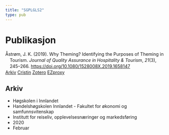 ```yaml
---
title: "SGPLGLS2"
type: pub
---
```

<h1>Publikasjon</h1>
<article id="csl-bib-container-SGPLGLS2" class="csl-bib-container">
  <div class="csl-bib-body" style="line-height: 1.35; padding-left: 1em; text-indent:-1em;">
  <div class="csl-entry">&#xC5;str&#xF8;m, J. K. (2019). Why Theming? Identifying the Purposes of Theming in Tourism. <i>Journal of Quality Assurance in Hospitality &amp; Tourism</i>, <i>21</i>(3), 245&#x2013;266. <a href="https://doi.org/10.1080/1528008X.2019.1658147">https://doi.org/10.1080/1528008X.2019.1658147</a></div>
</div>
  <div class="csl-bib-buttons">
    <a href="#taxonomy-article-SGPLGLS2" class="csl-bib-button">Arkiv</a>
    <a href alt="Cristin URL" class="csl-bib-button">Cristin</a>
    <a href alt="Zotero URL" class="csl-bib-button">Zotero</a>
    <a href="http://ezproxy.inn.no/login?url=https://doi.org/10.1080/1528008X.2019.1658147" class="csl-bib-button">EZproxy</a>
  </div>
  <div id="csl-bib-meta-container-SGPLGLS2"></div>
</article>
<div id="csl-bib-meta-SGPLGLS2" class="csl-bib-meta">
  <article id="taxonomy-article-SGPLGLS2" class="taxonomy-article">
    <h1>Arkiv</h1>
    <ul>
      <li>Høgskolen i Innlandet</li>
      <li>Handelshøgskolen Innlandet - Fakultet for økonomi og samfunnsvitenskap</li>
      <li>Institutt for reiseliv, opplevelsesnæringer og markedsføring</li>
      <li>2020</li>
      <li>Februar</li>
    </ul>
  </article>
</div>
